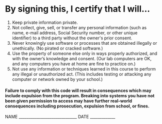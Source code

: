 # By signing this, I certify that I will...

1. Keep private information private.
1. Not collect, give, sell, or transfer any personal information (such as name, e-mail address, Social Security number, or other unique identifier) to a third party without the owner's prior consent.
1. Never knowingly use software or processes that are obtained illegally or unethically. (No pirated or cracked software.)
1. Use the property of someone else only in ways properly authorized, and with the owner’s knowledge and consent. (Our lab computers are OK, and any computers you have at home are fine to practice on.)
1. Not use any information or techniques learned in this course to perform any illegal or unauthorized act. (This includes testing or attacking any computer or network owned by your school.)

#### Failure to comply with this code will result in consequences which may include expulsion from the program. Breaking into systems you have not been given permission to access may have further real-world consequences including prosecution, expulsion from school, or fines.

NAME ______________________________ DATE _____________
